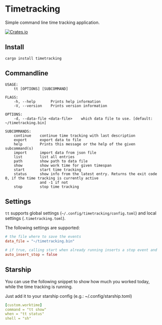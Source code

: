 # Timetracking

Simple command line time tracking application.

[![Crates.io](https://img.shields.io/crates/v/timetracking)](https://crates.io/crates/timetracking)

## Install
```
cargo install timetracking
```

## Commandline
```
USAGE:
    tt [OPTIONS] [SUBCOMMAND]

FLAGS:
    -h, --help       Prints help information
    -V, --version    Prints version information

OPTIONS:
    -d, --data-file <data-file>    which data file to use. [default: ~/timetracking.bin]

SUBCOMMANDS:
    continue    continue time tracking with last description
    export      export data to file
    help        Prints this message or the help of the given subcommand(s)
    import      import data from json file
    list        list all entries
    path        show path to data file
    show        show work time for given timespan
    start       start time tracking
    status      show info from the latest entry. Returns the exit code 0, if the time tracking is currently active
                and -1 if not
    stop        stop time tracking
```

## Settings

`tt` supports global settings (`~/.config/timetracking/config.toml`) and local settings (`.timetracking.toml`).

The following settings are supported:
```toml
# the file where to save the events
data_file = "~/timetracking.bin"

# if true, calling start when already running inserts a stop event and a start event.
auto_insert_stop = false
```

## Starship

You can use the following snippet to show how much you worked today,
while the time tracking is running.

Just add it to your starship config (e.g.: ~/.config/starship.toml)
```yaml
[custom.worktime]
command = "tt show"
when = "tt status"
shell = "sh"
```
